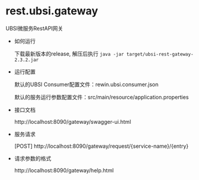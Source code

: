 # rest.ubsi.gateway
UBSI微服务RestAPI网关


- 如何运行

  下载最新版本的release, 解压后执行 `java -jar target/ubsi-rest-gateway-2.3.2.jar`
  
- 运行配置

  默认的UBSI Consumer配置文件：rewin.ubsi.consumer.json
  
  默认的服务运行参数配置文件：src/main/resource/application.properties
 
- 接口文档

  http://localhost:8090/gateway/swagger-ui.html
  
- 服务请求

  [POST] http://localhost:8090/gateway/request/{service-name}/{entry}
  
- 请求参数的格式

  http://localhost:8090/gateway/help.html
